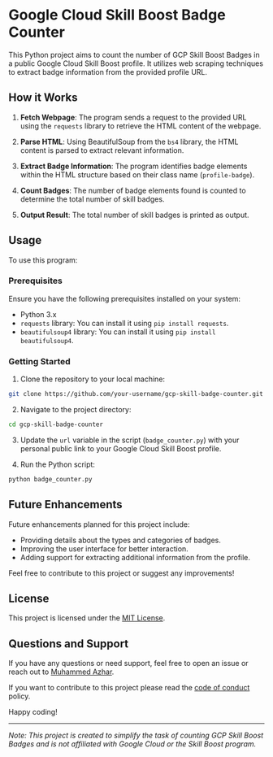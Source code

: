 # Google Cloud Skill Boost Badge Counter

This Python project aims to count the number of GCP Skill Boost Badges in a public Google Cloud Skill Boost profile. It utilizes web scraping techniques to extract badge information from the provided profile URL.

## How it Works

1. **Fetch Webpage**: The program sends a request to the provided URL using the `requests` library to retrieve the HTML content of the webpage.

2. **Parse HTML**: Using BeautifulSoup from the `bs4` library, the HTML content is parsed to extract relevant information.

3. **Extract Badge Information**: The program identifies badge elements within the HTML structure based on their class name (`profile-badge`).

4. **Count Badges**: The number of badge elements found is counted to determine the total number of skill badges.

5. **Output Result**: The total number of skill badges is printed as output.

## Usage

To use this program:

### Prerequisites

Ensure you have the following prerequisites installed on your system:

- Python 3.x
- `requests` library: You can install it using `pip install requests`.
- `beautifulsoup4` library: You can install it using `pip install beautifulsoup4`.

### Getting Started

1. Clone the repository to your local machine:

```bash
git clone https://github.com/your-username/gcp-skill-badge-counter.git
```

2. Navigate to the project directory:

```bash
cd gcp-skill-badge-counter
```

3. Update the `url` variable in the script (`badge_counter.py`) with your personal public link to your Google Cloud Skill Boost profile.

4. Run the Python script:

```bash
python badge_counter.py
```

## Future Enhancements

Future enhancements planned for this project include:

- Providing details about the types and categories of badges.
- Improving the user interface for better interaction.
- Adding support for extracting additional information from the profile.

Feel free to contribute to this project or suggest any improvements!

## License

This project is licensed under the [MIT License](../docs/LICENSE).

## Questions and Support

If you have any questions or need support, feel free to open an issue or reach out to [Muhammed Azhar](https://github.com/muhammedazhar).

If you want to contribute to this project please read the [code of conduct](./docs/CODE_OF_CONDUCT.md) policy.

Happy coding!

---

*Note: This project is created to simplify the task of counting GCP Skill Boost Badges and is not affiliated with Google Cloud or the Skill Boost program.*